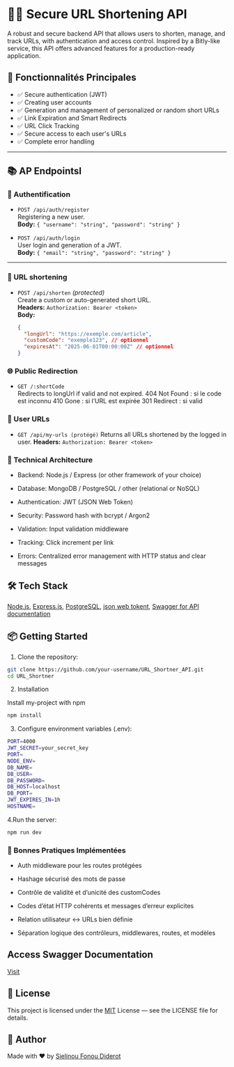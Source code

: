 
# 🔐🔗 Secure URL Shortening API

A robust and secure backend API that allows users to shorten, manage, and track URLs, with authentication and access control. Inspired by a Bitly-like service, this API offers advanced features for a production-ready application.

## 🚀 Fonctionnalités Principales

- ✅ Secure authentication (JWT)
- ✅ Creating user accounts
- ✅ Generation and management of personalized or random short URLs
- ✅ Link Expiration and Smart Redirects
- ✅ URL Click Tracking
- ✅ Secure access to each user's URLs
- ✅ Complete error handling

---

## 📚 AP EndpointsI

### 🔐 Authentification

- `POST /api/auth/register`  
  Registering a new user.  
  **Body:** `{ "username": "string", "password": "string" }`

- `POST /api/auth/login`  
  User login and generation of a JWT.  
  **Body:** `{ "email": "string", "password": "string" }`

---

### 🔗 URL shortening


- `POST /api/shorten` *(protected)*  
  Create a custom or auto-generated short URL.  
  **Headers:** `Authorization: Bearer <token>`  
  **Body:**  
  ```json
  {
    "longUrl": "https://exemple.com/article",
    "customCode": "exemple123", // optionnel
    "expiresAt": "2025-06-01T00:00:00Z" // optionnel
  }

### 🌐 Public Redirection


- `GET /:shortCode`   
  Redirects to longUrl if valid and not expired.
  404 Not Found : si le code est inconnu
  410 Gone : si l’URL est expirée
  301 Redirect : si valid  


### 📁 User URLs

- `GET /api/my-urls (protégé)`
  Returns all URLs shortened by the logged in user.
  **Headers:** `Authorization: Bearer <token>`

### 🧠 Technical Architecture

- Backend: Node.js / Express (or other framework of your choice)

- Database: MongoDB / PostgreSQL / other (relational or NoSQL)

- Authentication: JWT (JSON Web Token)

- Security: Password hash with bcrypt / Argon2

- Validation: Input validation middleware

- Tracking: Click increment per link

- Errors: Centralized error management with HTTP status and clear messages

## 🛠️ Tech Stack

[Node.js](https://nodejs.org/en/learn/getting-started/),
[Express.js](https://expressjs.com/),
[PostgreSQL](https://www.postgresql.org/),
[json web tokent](https://jwt.io/),
[Swagger for API documentation](https://swagger.io/solutions/api-documentation/)

## 📦 Getting Started

1. Clone the repository:

```bash
git clone https://github.com/your-username/URL_Shortner_API.git
cd URL_Shortner

```
2. Installation

Install my-project with npm

```bash
npm install

```
3. Configure environment variables (.env):

```bash
PORT=4000
JWT_SECRET=your_secret_key
PORT=
NODE_ENV=
DB_NAME=
DB_USER=
DB_PASSWORD=
DB_HOST=localhost
DB_PORT=
JWT_EXPIRES_IN=1h
HOSTNAME=

```
4.Run the server:

```bash
npm run dev

```

### 📌 Bonnes Pratiques Implémentées
-  Auth middleware pour les routes protégées

-  Hashage sécurisé des mots de passe

-  Contrôle de validité et d’unicité des customCodes

-  Codes d’état HTTP cohérents et messages d’erreur explicites

-  Relation utilisateur ↔ URLs bien définie

-  Séparation logique des contrôleurs, middlewares, routes, et modèles



## Access Swagger Documentation

[Visit](http://localhost:4000/api/api-docs)

## 📄 License

This project is licensed under the [MIT](https://snyk.io/fr/articles/what-is-mit-license/) License — see the LICENSE file for details.

## 🙌 Author

Made with ❤️ by [Sielinou Fonou Diderot]()


